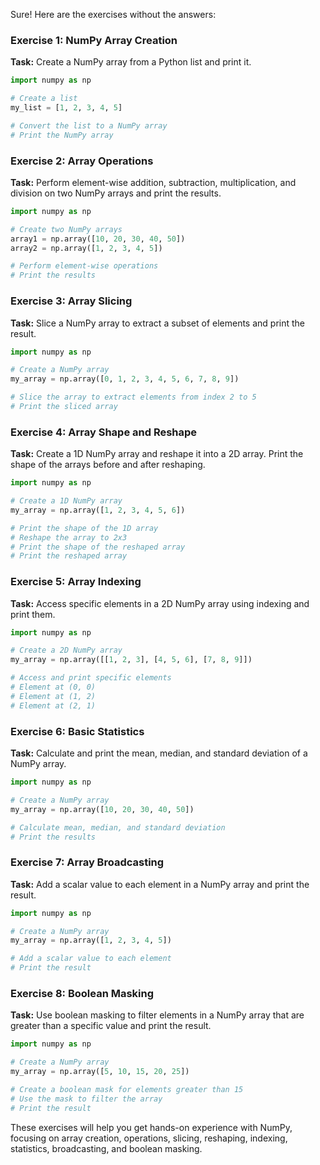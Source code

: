 Sure! Here are the exercises without the answers:

### Exercise 1: NumPy Array Creation
**Task:** Create a NumPy array from a Python list and print it.

```python
import numpy as np

# Create a list
my_list = [1, 2, 3, 4, 5]

# Convert the list to a NumPy array
# Print the NumPy array
```

### Exercise 2: Array Operations
**Task:** Perform element-wise addition, subtraction, multiplication, and division on two NumPy arrays and print the results.

```python
import numpy as np

# Create two NumPy arrays
array1 = np.array([10, 20, 30, 40, 50])
array2 = np.array([1, 2, 3, 4, 5])

# Perform element-wise operations
# Print the results
```

### Exercise 3: Array Slicing
**Task:** Slice a NumPy array to extract a subset of elements and print the result.

```python
import numpy as np

# Create a NumPy array
my_array = np.array([0, 1, 2, 3, 4, 5, 6, 7, 8, 9])

# Slice the array to extract elements from index 2 to 5
# Print the sliced array
```

### Exercise 4: Array Shape and Reshape
**Task:** Create a 1D NumPy array and reshape it into a 2D array. Print the shape of the arrays before and after reshaping.

```python
import numpy as np

# Create a 1D NumPy array
my_array = np.array([1, 2, 3, 4, 5, 6])

# Print the shape of the 1D array
# Reshape the array to 2x3
# Print the shape of the reshaped array
# Print the reshaped array
```

### Exercise 5: Array Indexing
**Task:** Access specific elements in a 2D NumPy array using indexing and print them.

```python
import numpy as np

# Create a 2D NumPy array
my_array = np.array([[1, 2, 3], [4, 5, 6], [7, 8, 9]])

# Access and print specific elements
# Element at (0, 0)
# Element at (1, 2)
# Element at (2, 1)
```

### Exercise 6: Basic Statistics
**Task:** Calculate and print the mean, median, and standard deviation of a NumPy array.

```python
import numpy as np

# Create a NumPy array
my_array = np.array([10, 20, 30, 40, 50])

# Calculate mean, median, and standard deviation
# Print the results
```

### Exercise 7: Array Broadcasting
**Task:** Add a scalar value to each element in a NumPy array and print the result.

```python
import numpy as np

# Create a NumPy array
my_array = np.array([1, 2, 3, 4, 5])

# Add a scalar value to each element
# Print the result
```

### Exercise 8: Boolean Masking
**Task:** Use boolean masking to filter elements in a NumPy array that are greater than a specific value and print the result.

```python
import numpy as np

# Create a NumPy array
my_array = np.array([5, 10, 15, 20, 25])

# Create a boolean mask for elements greater than 15
# Use the mask to filter the array
# Print the result
```

These exercises will help you get hands-on experience with NumPy, focusing on array creation, operations, slicing, reshaping, indexing, statistics, broadcasting, and boolean masking.